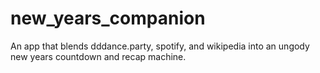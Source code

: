 # new_years_companion
An app that blends dddance.party, spotify, and wikipedia into an ungody new years countdown and recap machine.
